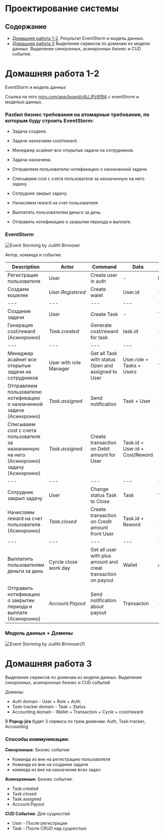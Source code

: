 # Проектирование системы

## Содержание

- [Домашняя работа 1-2](#Дмашняя-работа-1-2). Результат EventStorm и модель данных.
- [Домашняя работа 3](#Домашняя-работа-3) Выделение сервисов по доменам из модели данных. Выделение синхронных, асинхронных бизнес и CUD событий.

# Домашняя работа 1-2

EventStorm и модель данных

Ссылка на miro [miro.com/app/board/o9J_lPzRfBA](https://miro.com/app/board/o9J_lPzRfBA=/) с eventStorm и моделью данных.

### Разбил бизнес требования на атомарные требования, по которым буду строить EventStorm:

- Задача создана.
- Задаче назначаем cost/reward.

- Менеджер асайнит все открытые задачи на сотрудников.
- Задача назначена.
- Отправляем пользователю нотификацию о назначенной задаче.
- Списываем cost c счета пользователя за назначенную на него задачу.
- Сотрудник закрыл задачу.
- Начисляем reward на счет пользователя.
- Выплатить пользователям деньги за день.
- Отправить нотификацию о закрытии периода и выплате.

### EventStorm

![Event Storming by Judith Birmoser](https://user-images.githubusercontent.com/9334650/111065386-70766680-84ca-11eb-9518-7c9f4b93bae6.jpg)

Актор, команда и событие.

| Description                                                                    | Actor                  | Command                                                       | Data                            | Event           |
| ------------------------------------------------------------------------------ | ---------------------- | ------------------------------------------------------------- | ------------------------------- | --------------- |
| Регистрация пользователя                                                       | User                   | Create user in auth                                           | -                               | User.Registered |
| Создаем кошелек                                                                | _User.Registered_      | Create walet                                                  | User.id                         | -               |
| ---                                                                            | ---                    | ---                                                           | ---                             | ---             |
| Создание задачи                                                                | User                   | Create Task                                                   | -                               | Task.created    |
| Генерация cost/reward (Асинхронно)                                                          | _Task.created_         | Generate cost/reward for task                                 | task.id                         | -               |
| ---                                                                            | ---                    | ---                                                           | ---                             | ---             |
| Менеджер асайнит все открытые задачи на сотрудников                            | User with role Manager | Get all Task with status Open and assigned to User            | User.role + Tasks + Users       | Task.assigned   |
| Отправляем пользователю нотификацию о назначенной задаче (Асинхронно)          | _Task.assigned_        | Send notification                                             | Task + User                     | -               |
| Списываем cost c счета пользователя за назначенную на него (Асинхронно) задачу (Асинхронно) | _Task.assigned_        | Create transaction on Debit amount for User                   | Task.id + User.id + Cost/Reword | -               |
| ---                                                                            | ---                    | ---                                                           | ---                             | ---             |
| Сотрудник закрыл задачу                                                        | User                   | Change status Task to Close                                   | Task                            | Task.close      |
| Начисляем reward на счет пользователя (Асинхронно)                                          | _Task.closed_          | Create transaction on Credit amount front User                | Task.id + Reword                | -               |
| ---                                                                            | ---                    | ---                                                           | ---                             | ---             |
| Выплатить пользователям деньги за день                                         | Cyrcle close work day  | Get all user with plus amount and creat transaction on payout | Wallet                          | Account.Payout  |
| Отправить нотификацию о закрытии периода и выплате (Асинхронно)                             | _Account.Payout_       | Send notification about payout                                | Transacton                      | -               |

### Модель данных + Домены

![Event Storming by Judith Birmoser(1)](https://user-images.githubusercontent.com/9334650/111065407-8f74f880-84ca-11eb-904f-0d31ea0e9553.jpg)

# Домашняя работа 3

Выделение сервисов по доменам из модели данных. Выделение синхронных, асинхронных бизнес и CUD событий

Домены:

- Auth domain - User + Role + Auth
- Task-tracker domain - Task + Status
- Accounting domain - Wallet + Transaction + Cycle + cost/reward

В **Popug-jira** будет 3 сервиса по трем доменам: Auth, Task-tracker, Accounting

### Способы коммуникации:

**Синхронные:**
Бизнес события:

- Команда из вне на регистрацию пользователя
- Команда из вне на создание задачи
- команда из вне на назначение всех задач

**Асинхронные:**
Бизнес события:
- Task.created
- Task.closed
- Task.assigned
- Account.Payout 

**CUD События:**
Для сущностей:
- User - После регистрации
- Task - После CRUD над сущностью
